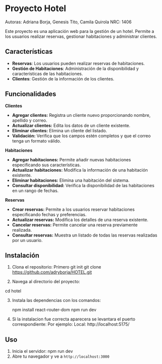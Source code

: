 # Proyecto Hotel

Autoras: Adriana Borja, Genesis Tito, Camila Quirola
NRC: 1406

Este proyecto es una aplicación web para la gestión de un hotel. Permite a los usuarios realizar reservas, gestionar habitaciones y administrar clientes.

## Características

- **Reservas**: Los usuarios pueden realizar reservas de habitaciones.
- **Gestión de Habitaciones**: Administración de la disponibilidad y características de las habitaciones.
- **Clientes**: Gestión de la información de los clientes.

## Funcionalidades


**Clientes**
- **Agregar clientes:** Registra un cliente nuevo proporcionando nombre, apellido y correo.
- **Actualizar clientes:** Edita los datos de un cliente existente.
- **Eliminar clientes:** Elimina un cliente del listado.
- **Validación:** Verifica que los campos estén completos y que el correo tenga un formato válido.

**Habitaciones**
- **Agregar habitaciones:** Permite añadir nuevas habitaciones especificando sus características.
- **Actualizar habitaciones:** Modifica la información de una habitación existente.
- **Eliminar habitaciones:** Elimina una habitación del sistema.
- **Consultar disponibilidad:** Verifica la disponibilidad de las habitaciones en un rango de fechas.

**Reservas**
- **Crear reservas:** Permite a los usuarios reservar habitaciones especificando fechas y preferencias.
- **Actualizar reservas:** Modifica los detalles de una reserva existente.
- **Cancelar reservas:** Permite cancelar una reserva previamente realizada.
- **Consultar reservas:** Muestra un listado de todas las reservas realizadas por un usuario.

## Instalación

1. Clona el repositorio:
  Primero git init
  git clone https://github.com/adryborja/HOTEL.git 

2. Navega al directorio del proyecto:

  cd hotel

3. Instala las dependencias con los comandos:

   npm install react-router-dom
   npm run dev

4. Si la instalacion fue correcta aparecera se levantara el puerto correspondiente:
  Por ejemplo: Local:   http://localhost:5175/



## Uso

1. Inicia el servidor:
  npm run dev
2. Abre tu navegador y ve a `http://localhost:3000`

